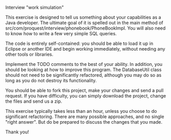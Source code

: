 Interview "work simulation"

This exercise is designed to tell us something about your capabilities as a Java developer.
The ultimate goal of it is spelled out in the main method of src/com/proquest/interview/phonebook/PhoneBookImpl.
You will also need to know how to write a few very simple SQL queries.

The code is entirely self-contained: you should be able to load it up in Eclipse or another IDE 
and begin working immediately, without needing any other tools or libraries.

Implement the TODO comments to the best of your ability.  In addition, you should be looking at how to improve this program. 
The DatabaseUtil class should not need to be significantly refactored, although you may do so as long as you do not destroy its functionality.

You should be able to fork this project, make your changes and send a pull request.
If you have difficulty, you can simply download the project, change the files and send us a zip.

This exercise typically takes less than an hour, unless you choose to do significant refactoring.
There are many possible approaches, and no single "right answer".  But do be prepared to discuss 
the changes that you made.

Thank you!
